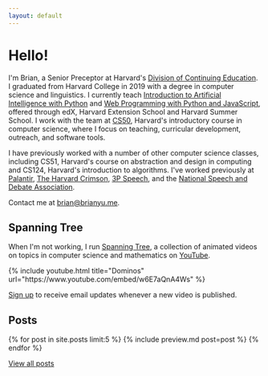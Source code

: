 ```yaml
---
layout: default
---
```


# Hello!

I'm Brian, a Senior Preceptor at Harvard's [Division of Continuing Education](https://www.dce.harvard.edu).
I graduated from Harvard College in 2019 with a degree in computer science and linguistics.
I currently teach [Introduction to Artificial Intelligence with Python](http://cs50.edx.org/ai) and [Web Programming with Python and JavaScript](https://www.edx.org/course/cs50s-web-programming-with-python-and-javascript), offered through edX, Harvard Extension School and Harvard Summer School.
I work with the team at [CS50](https://cs50.harvard.edu/), Harvard's introductory course in computer science, where I focus on teaching, curricular development, outreach, and software tools.

I have previously worked with a number of other computer science classes, including CS51, Harvard's course on abstraction and design in computing and CS124, Harvard's introduction to algorithms. I've worked previously at [Palantir](https://www.palantir.com), [The Harvard Crimson](https://www.thecrimson.com), [3P Speech](https://www.3pspeech.com), and the [National Speech and Debate Association](https://www.speechanddebate.org).

Contact me at <brian@brianyu.me>.

## Spanning Tree

When I'm not working, I run [Spanning Tree](https://spanningtree.me/), a collection of animated videos on topics in computer science and mathematics on [YouTube](https://www.youtube.com/spanningtree).

<script src="https://apis.google.com/js/platform.js"></script>
<div class="g-ytsubscribe" data-channelid="UCDzVUXiTr3hClI-zzCWbYzg" data-layout="default" data-count="default"></div>
{% include youtube.html title="Dominos" url="https://www.youtube.com/embed/w6E7aQnA4Ws" %}

<!--
<div class="embed"><iframe src="https://www.youtube.com/embed/videoseries?list=PLZErML25eQ-NK9uR6Jw-NKrA_PlsB78b_" frameborder="0" allowfullscreen></iframe></div>
-->

[Sign up](https://spanningtree.substack.com) to receive email updates whenever a new video is published.

<!--
<div class="embed"><iframe src="https://spanningtree.substack.com/embed" style="border:1px solid #EEE; background:white" frameborder="0" scrolling="no"></iframe></div>
-->

## Posts

{% for post in site.posts limit:5 %}
{% include preview.md post=post %}
{% endfor %}

<a class="pure-button" href="/posts">View all posts</a>
